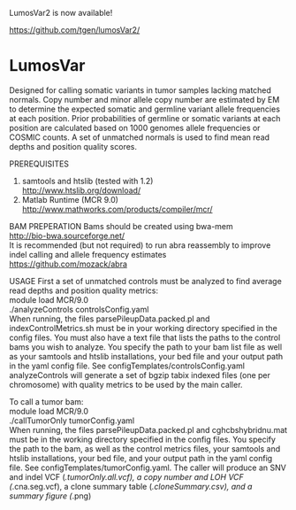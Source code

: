 LumosVar2 is now available!

https://github.com/tgen/lumosVar2/

# LumosVar
Designed for calling somatic variants in tumor samples lacking matched normals.  Copy number and minor allele copy number are estimated by EM to determine the expected somatic and germline variant allele frequencies at each position.  Prior probabilities of germline or somatic variants at each position are calculated based on 1000 genomes allele frequencies or COSMIC counts.  A set of unmatched normals is used to find mean read depths and position quality scores.

PREREQUISITES
1. samtools and htslib (tested with 1.2)  
http://www.htslib.org/download/  
2. Matlab Runtime (MCR 9.0)  
http://www.mathworks.com/products/compiler/mcr/  

BAM PREPERATION
Bams should be created using bwa-mem  
http://bio-bwa.sourceforge.net/  
It is recommended (but not required) to run abra reassembly to improve indel calling and allele frequency estimates  
https://github.com/mozack/abra  

USAGE
First a set of unmatched controls must be analyzed to find average read depths and position quality metrics:  
	module load MCR/9.0  
	./analyzeControls controlsConfig.yaml  
When running, the files parsePileupData.packed.pl and indexControlMetrics.sh must be in your working directory specified in the config files.  You must also have a text file that lists the paths to the control bams you wish to analyze.  You specify the path to your bam list file as well as your samtools and htslib installations, your bed file and your output path in the yaml config file.  See configTemplates/controlsConfig.yaml  analyzeControls will generate a set of bgzip tabix indexed files (one per chromosome) with quality metrics to be used by the main caller.

To call a tumor bam:  
	module load MCR/9.0  
	./callTumorOnly tumorConfig.yaml  
When running, the files parsePileupData.packed.pl and cghcbshybridnu.mat must be in the working directory specified in the config files.  You specify the path to the bam, as well as the control metrics files, your samtools and htslib installations, your bed file, and your output path in the yaml config file.  See configTemplates/tumorConfig.yaml.  The caller will produce an SNV and indel VCF (*.tumorOnly.all.vcf), a copy number and LOH VCF (*.cna.seg.vcf), a clone summary table (*.cloneSummary.csv), and a summary figure (*.png)
